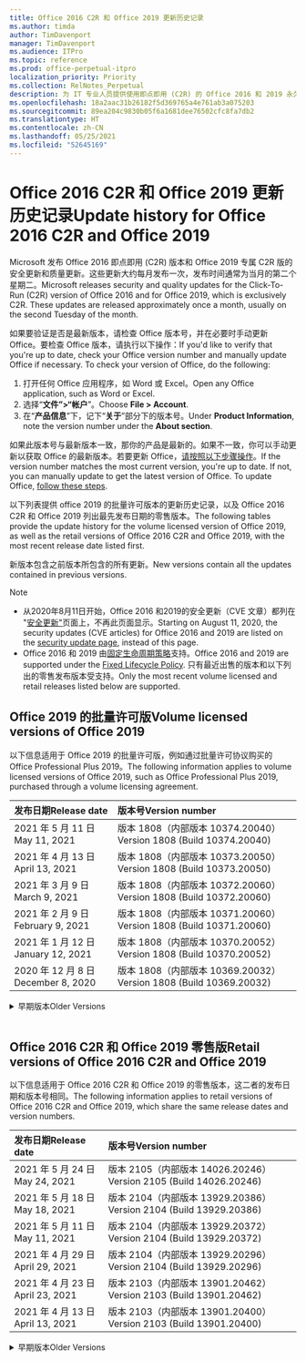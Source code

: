 ```yaml
---
title: Office 2016 C2R 和 Office 2019 更新历史记录
ms.author: timda
author: TimDavenport
manager: TimDavenport
ms.audience: ITPro
ms.topic: reference
ms.prod: office-perpetual-itpro
localization_priority: Priority
ms.collection: RelNotes_Perpetual
description: 为 IT 专业人员提供使用即点即用 (C2R) 的 Office 2016 和 2019 永久版本的更新历史记录
ms.openlocfilehash: 18a2aac31b26182f5d369765a4e761ab3a075203
ms.sourcegitcommit: 89ea204c9830b05f6a1681dee76502cfc8fa7db2
ms.translationtype: HT
ms.contentlocale: zh-CN
ms.lasthandoff: 05/25/2021
ms.locfileid: "52645169"
---
```

# <a name="update-history-for-office-2016-c2r-and-office-2019"></a><span data-ttu-id="43fe0-103">Office 2016 C2R 和 Office 2019 更新历史记录</span><span class="sxs-lookup"><span data-stu-id="43fe0-103">Update history for Office 2016 C2R and Office 2019</span></span>

<span data-ttu-id="43fe0-p101">Microsoft 发布 Office 2016 即点即用 (C2R) 版本和 Office 2019 专属 C2R 版的安全更新和质量更新。这些更新大约每月发布一次，发布时间通常为当月的第二个星期二。</span><span class="sxs-lookup"><span data-stu-id="43fe0-p101">Microsoft releases security and quality updates for the Click-To-Run (C2R) version of Office 2016 and for Office 2019, which is exclusively C2R. These updates are released approximately once a month, usually on the second Tuesday of the month.</span></span>

<span data-ttu-id="43fe0-p102">如果要验证是否是最新版本，请检查 Office 版本号，并在必要时手动更新 Office。要检查 Office 版本，请执行以下操作：</span><span class="sxs-lookup"><span data-stu-id="43fe0-p102">If you'd like to verify that you're up to date, check your Office version number and manually update Office if necessary. To check your version of Office, do the following:</span></span>

  1.    <span data-ttu-id="43fe0-108">打开任何 Office 应用程序，如 Word 或 Excel。</span><span class="sxs-lookup"><span data-stu-id="43fe0-108">Open any Office application, such as Word or Excel.</span></span>
  2.    <span data-ttu-id="43fe0-109">选择“**文件”>“帐户**”。</span><span class="sxs-lookup"><span data-stu-id="43fe0-109">Choose **File > Account**.</span></span>
  3.    <span data-ttu-id="43fe0-110">在“**产品信息**”下，记下“**关于**”部分下的版本号。</span><span class="sxs-lookup"><span data-stu-id="43fe0-110">Under **Product Information**, note the version number under the **About section**.</span></span>

<span data-ttu-id="43fe0-p103">如果此版本号与最新版本一致，那你的产品是最新的。如果不一致，你可以手动更新以获取 Office 的最新版本。若要更新 Office，[请按照以下步骤操作](https://support.office.com/article/2ab296f3-7f03-43a2-8e50-46de917611c5)。</span><span class="sxs-lookup"><span data-stu-id="43fe0-p103">If the version number matches the most current version, you're up to date. If not, you can manually update to get the latest version of Office. To update Office, [follow these steps](https://support.office.com/article/2ab296f3-7f03-43a2-8e50-46de917611c5).</span></span>


<span data-ttu-id="43fe0-114">以下列表提供 office 2019 的批量许可版本的更新历史记录，以及 Office 2016 C2R 和 Office 2019 列出最先发布日期的零售版本。</span><span class="sxs-lookup"><span data-stu-id="43fe0-114">The following tables provide the update history for the volume licensed version of Office 2019, as well as the retail versions of Office 2016 C2R and Office 2019, with the most recent release date listed first.</span></span>

<span data-ttu-id="43fe0-115">新版本包含之前版本所包含的所有更新。</span><span class="sxs-lookup"><span data-stu-id="43fe0-115">New versions contain all the updates contained in previous versions.</span></span>


 > [!NOTE]
> - <span data-ttu-id="43fe0-116">从2020年8月11日开始，Office 2016 和2019的安全更新（CVE 文章）都列在 "[安全更新"](./microsoft365-apps-security-updates.md)页面上，不再此页面显示。</span><span class="sxs-lookup"><span data-stu-id="43fe0-116">Starting on August 11, 2020, the security updates (CVE articles) for Office 2016 and 2019 are listed on the [security update page](./microsoft365-apps-security-updates.md), instead of this page.</span></span> 
> - <span data-ttu-id="43fe0-117">Office 2016 和 2019 由[固定生命周期策略](/lifecycle/policies/fixed)支持。</span><span class="sxs-lookup"><span data-stu-id="43fe0-117">Office 2016 and 2019 are supported under the [Fixed Lifecycle Policy](/lifecycle/policies/fixed).</span></span> <span data-ttu-id="43fe0-118">只有最近出售的版本和以下列出的零售发布版本受支持。</span><span class="sxs-lookup"><span data-stu-id="43fe0-118">Only the most recent volume licensed and retail releases listed below are supported.</span></span>


## <a name="volume-licensed-versions-of-office-2019"></a><span data-ttu-id="43fe0-119">Office 2019 的批量许可版</span><span class="sxs-lookup"><span data-stu-id="43fe0-119">Volume licensed versions of Office 2019</span></span>
<span data-ttu-id="43fe0-120">以下信息适用于 Office 2019 的批量许可版，例如通过批量许可协议购买的 Office Professional Plus 2019。</span><span class="sxs-lookup"><span data-stu-id="43fe0-120">The following information applies to volume licensed versions of Office 2019, such as Office Professional Plus 2019, purchased through a volume licensing agreement.</span></span>

[//]: # (请勿删除批量许可表开头)


|<span data-ttu-id="43fe0-122">**发布日期**</span><span class="sxs-lookup"><span data-stu-id="43fe0-122">**Release date**</span></span>|<span data-ttu-id="43fe0-123">**版本号**</span><span class="sxs-lookup"><span data-stu-id="43fe0-123">**Version number**</span></span>|
|:-----|:-----|
|<span data-ttu-id="43fe0-124">2021 年 5 月 11 日</span><span class="sxs-lookup"><span data-stu-id="43fe0-124">May 11, 2021</span></span>|<span data-ttu-id="43fe0-125">版本 1808（内部版本 10374.20040）</span><span class="sxs-lookup"><span data-stu-id="43fe0-125">Version 1808 (Build 10374.20040)</span></span>|
|<span data-ttu-id="43fe0-126">2021 年 4 月 13 日</span><span class="sxs-lookup"><span data-stu-id="43fe0-126">April 13, 2021</span></span>|<span data-ttu-id="43fe0-127">版本 1808（内部版本 10373.20050）</span><span class="sxs-lookup"><span data-stu-id="43fe0-127">Version 1808 (Build 10373.20050)</span></span>|
|<span data-ttu-id="43fe0-128">2021 年 3 月 9 日</span><span class="sxs-lookup"><span data-stu-id="43fe0-128">March 9, 2021</span></span>|<span data-ttu-id="43fe0-129">版本 1808（内部版本 10372.20060）</span><span class="sxs-lookup"><span data-stu-id="43fe0-129">Version 1808 (Build 10372.20060)</span></span>|
|<span data-ttu-id="43fe0-130">2021 年 2 月 9 日</span><span class="sxs-lookup"><span data-stu-id="43fe0-130">February 9, 2021</span></span>|<span data-ttu-id="43fe0-131">版本 1808（内部版本 10371.20060）</span><span class="sxs-lookup"><span data-stu-id="43fe0-131">Version 1808 (Build 10371.20060)</span></span>|
|<span data-ttu-id="43fe0-132">2021 年 1 月 12 日</span><span class="sxs-lookup"><span data-stu-id="43fe0-132">January 12, 2021</span></span>|<span data-ttu-id="43fe0-133">版本 1808（内部版本 10370.20052）</span><span class="sxs-lookup"><span data-stu-id="43fe0-133">Version 1808 (Build 10370.20052)</span></span>|
|<span data-ttu-id="43fe0-134">2020 年 12 月 8 日</span><span class="sxs-lookup"><span data-stu-id="43fe0-134">December 8, 2020</span></span>|<span data-ttu-id="43fe0-135">版本 1808（内部版本 10369.20032）</span><span class="sxs-lookup"><span data-stu-id="43fe0-135">Version 1808 (Build 10369.20032)</span></span>|


[//]: # (请勿删除批量许可表结尾)

<details>
<summary><span data-ttu-id="43fe0-137">早期版本</span><span class="sxs-lookup"><span data-stu-id="43fe0-137">Older Versions</span></span></summary>
 

[//]: # (请勿删除批量许可旧表开头)


|<span data-ttu-id="43fe0-139">**发布日期**</span><span class="sxs-lookup"><span data-stu-id="43fe0-139">**Release date**</span></span>|<span data-ttu-id="43fe0-140">**版本号**</span><span class="sxs-lookup"><span data-stu-id="43fe0-140">**Version number**</span></span>|
|:-----|:-----|
|<span data-ttu-id="43fe0-141">2020 年 11 月 10 日</span><span class="sxs-lookup"><span data-stu-id="43fe0-141">November 10, 2020</span></span>|<span data-ttu-id="43fe0-142">版本 1808（内部版本 10368.20035）</span><span class="sxs-lookup"><span data-stu-id="43fe0-142">Version 1808 (Build 10368.20035)</span></span>|
|<span data-ttu-id="43fe0-143">2020 年 10 月 13 日</span><span class="sxs-lookup"><span data-stu-id="43fe0-143">October 13, 2020</span></span>|<span data-ttu-id="43fe0-144">版本 1808（内部版本 10367.20048）</span><span class="sxs-lookup"><span data-stu-id="43fe0-144">Version 1808 (Build 10367.20048)</span></span>|
|<span data-ttu-id="43fe0-145">2020 年 9 月 8 日</span><span class="sxs-lookup"><span data-stu-id="43fe0-145">September 8, 2020</span></span>|<span data-ttu-id="43fe0-146">版本 1808（内部版本 10366.20016）</span><span class="sxs-lookup"><span data-stu-id="43fe0-146">Version 1808 (Build 10366.20016)</span></span>|
|<span data-ttu-id="43fe0-147">2020 年 8 月 11 日</span><span class="sxs-lookup"><span data-stu-id="43fe0-147">August 11, 2020</span></span>|<span data-ttu-id="43fe0-148">版本 1808（内部版本 10364.20059）</span><span class="sxs-lookup"><span data-stu-id="43fe0-148">Version 1808 (Build 10364.20059)</span></span>|
|<span data-ttu-id="43fe0-149">2020 年 7 月 14 日</span><span class="sxs-lookup"><span data-stu-id="43fe0-149">July 14, 2020</span></span>   |<span data-ttu-id="43fe0-150">版本 1808（内部版本 10363.20015）</span><span class="sxs-lookup"><span data-stu-id="43fe0-150">Version 1808 (Build 10363.20015)</span></span>  |
|<span data-ttu-id="43fe0-151">2020 年 6 月 9 日</span><span class="sxs-lookup"><span data-stu-id="43fe0-151">June 9, 2020</span></span>   |<span data-ttu-id="43fe0-152">版本 1808（内部版本 10361.20002）</span><span class="sxs-lookup"><span data-stu-id="43fe0-152">Version 1808 (Build 10361.20002)</span></span>  |
|<span data-ttu-id="43fe0-153">2020 年 5 月12 日</span><span class="sxs-lookup"><span data-stu-id="43fe0-153">May 12, 2020</span></span>   |<span data-ttu-id="43fe0-154">版本 1808（内部版本 10359.20023）</span><span class="sxs-lookup"><span data-stu-id="43fe0-154">Version 1808 (Build 10359.20023)</span></span>  |
|<span data-ttu-id="43fe0-155">2020 年 4 月 14 日</span><span class="sxs-lookup"><span data-stu-id="43fe0-155">April 14, 2020</span></span>   |<span data-ttu-id="43fe0-156">版本 1808 （内部版本 10358.20061）</span><span class="sxs-lookup"><span data-stu-id="43fe0-156">Version 1808 (Build 10358.20061)</span></span>  |
|<span data-ttu-id="43fe0-157">2020 年 3 月 10 日</span><span class="sxs-lookup"><span data-stu-id="43fe0-157">March 10, 2020</span></span>   |<span data-ttu-id="43fe0-158">版本 1808（内部版本 10357.20081）</span><span class="sxs-lookup"><span data-stu-id="43fe0-158">Version 1808 (Build 10357.20081)</span></span>  |
|<span data-ttu-id="43fe0-159">2020 年 2 月 11 日</span><span class="sxs-lookup"><span data-stu-id="43fe0-159">February 11, 2020</span></span>   |<span data-ttu-id="43fe0-160">版本 1808（内部版本 10356.20006）</span><span class="sxs-lookup"><span data-stu-id="43fe0-160">Version 1808 (Build 10356.20006)</span></span>  |


[//]: # (请勿删除批量许可旧表结尾)

</details>


<br/>

## <a name="retail-versions-of-office-2016-c2r-and-office-2019"></a><span data-ttu-id="43fe0-162">Office 2016 C2R 和 Office 2019 零售版</span><span class="sxs-lookup"><span data-stu-id="43fe0-162">Retail versions of Office 2016 C2R and Office 2019</span></span>
<span data-ttu-id="43fe0-163">以下信息适用于 Office 2016 C2R 和 Office 2019 的零售版本，这二者的发布日期和版本号相同。</span><span class="sxs-lookup"><span data-stu-id="43fe0-163">The following information applies to retail versions of Office 2016 C2R and Office 2019, which share the same release dates and version numbers.</span></span>

[//]: # (请勿删除零售表开头)


|<span data-ttu-id="43fe0-165">**发布日期**</span><span class="sxs-lookup"><span data-stu-id="43fe0-165">**Release date**</span></span>|<span data-ttu-id="43fe0-166">**版本号**</span><span class="sxs-lookup"><span data-stu-id="43fe0-166">**Version number**</span></span>|
|:-----|:-----|
|<span data-ttu-id="43fe0-167">2021 年 5 月 24 日</span><span class="sxs-lookup"><span data-stu-id="43fe0-167">May 24, 2021</span></span>|<span data-ttu-id="43fe0-168">版本 2105（内部版本 14026.20246）</span><span class="sxs-lookup"><span data-stu-id="43fe0-168">Version 2105 (Build 14026.20246)</span></span>|
|<span data-ttu-id="43fe0-169">2021 年 5 月 18 日</span><span class="sxs-lookup"><span data-stu-id="43fe0-169">May 18, 2021</span></span>|<span data-ttu-id="43fe0-170">版本 2104（内部版本 13929.20386）</span><span class="sxs-lookup"><span data-stu-id="43fe0-170">Version 2104 (Build 13929.20386)</span></span>|
|<span data-ttu-id="43fe0-171">2021 年 5 月 11 日</span><span class="sxs-lookup"><span data-stu-id="43fe0-171">May 11, 2021</span></span>|<span data-ttu-id="43fe0-172">版本 2104（内部版本 13929.20372）</span><span class="sxs-lookup"><span data-stu-id="43fe0-172">Version 2104 (Build 13929.20372)</span></span>|
|<span data-ttu-id="43fe0-173">2021 年 4 月 29 日</span><span class="sxs-lookup"><span data-stu-id="43fe0-173">April 29, 2021</span></span>|<span data-ttu-id="43fe0-174">版本 2104（内部版本 13929.20296）</span><span class="sxs-lookup"><span data-stu-id="43fe0-174">Version 2104 (Build 13929.20296)</span></span>|
|<span data-ttu-id="43fe0-175">2021 年 4 月 23 日</span><span class="sxs-lookup"><span data-stu-id="43fe0-175">April 23, 2021</span></span>|<span data-ttu-id="43fe0-176">版本 2103（内部版本 13901.20462）</span><span class="sxs-lookup"><span data-stu-id="43fe0-176">Version 2103 (Build 13901.20462)</span></span>|
|<span data-ttu-id="43fe0-177">2021 年 4 月 13 日</span><span class="sxs-lookup"><span data-stu-id="43fe0-177">April 13, 2021</span></span>|<span data-ttu-id="43fe0-178">版本 2103（内部版本 13901.20400）</span><span class="sxs-lookup"><span data-stu-id="43fe0-178">Version 2103 (Build 13901.20400)</span></span>|


[//]: # (请勿删除零售表结尾)

<details>
<summary><span data-ttu-id="43fe0-180">早期版本</span><span class="sxs-lookup"><span data-stu-id="43fe0-180">Older Versions</span></span></summary>
 

[//]: # (请勿删除零售旧表开头)


|<span data-ttu-id="43fe0-182">**发布日期**</span><span class="sxs-lookup"><span data-stu-id="43fe0-182">**Release date**</span></span>|<span data-ttu-id="43fe0-183">**版本号**</span><span class="sxs-lookup"><span data-stu-id="43fe0-183">**Version number**</span></span>|
|:-----|:-----|
|<span data-ttu-id="43fe0-184">2021 年 4 月 2 日</span><span class="sxs-lookup"><span data-stu-id="43fe0-184">April 2, 2021</span></span>|<span data-ttu-id="43fe0-185">版本 2103（内部版本 13901.20336）</span><span class="sxs-lookup"><span data-stu-id="43fe0-185">Version 2103 (Build 13901.20336)</span></span>|
|<span data-ttu-id="43fe0-186">2021 年 3 月 30 日</span><span class="sxs-lookup"><span data-stu-id="43fe0-186">March 30, 2021</span></span>|<span data-ttu-id="43fe0-187">版本 2103（内部版本 13901.20312）</span><span class="sxs-lookup"><span data-stu-id="43fe0-187">Version 2103 (Build 13901.20312)</span></span>|
|<span data-ttu-id="43fe0-188">2021 年 3 月 18 日</span><span class="sxs-lookup"><span data-stu-id="43fe0-188">March 18, 2021</span></span>|<span data-ttu-id="43fe0-189">版本 2102（内部版本 13801.20360）</span><span class="sxs-lookup"><span data-stu-id="43fe0-189">Version 2102 (Build 13801.20360)</span></span>|
|<span data-ttu-id="43fe0-190">2021 年 3 月 9 日</span><span class="sxs-lookup"><span data-stu-id="43fe0-190">March 9, 2021</span></span>|<span data-ttu-id="43fe0-191">版本 2102（内部版本 13801.20294）</span><span class="sxs-lookup"><span data-stu-id="43fe0-191">Version 2102 (Build 13801.20294)</span></span>|
|<span data-ttu-id="43fe0-192">2021 年 3 月 1 日</span><span class="sxs-lookup"><span data-stu-id="43fe0-192">March 1, 2021</span></span>|<span data-ttu-id="43fe0-193">版本 2102（内部版本 13801.20266）</span><span class="sxs-lookup"><span data-stu-id="43fe0-193">Version 2102 (Build 13801.20266)</span></span>|
|<span data-ttu-id="43fe0-194">2021 年 2 月 16 日</span><span class="sxs-lookup"><span data-stu-id="43fe0-194">February 16, 2021</span></span>|<span data-ttu-id="43fe0-195">版本 2101（内部版本 13628.20448）</span><span class="sxs-lookup"><span data-stu-id="43fe0-195">Version 2101 (Build 13628.20448)</span></span>|
|<span data-ttu-id="43fe0-196">2021 年 2 月 9 日</span><span class="sxs-lookup"><span data-stu-id="43fe0-196">February 9, 2021</span></span>|<span data-ttu-id="43fe0-197">版本 2101（内部版本 13628.20380）</span><span class="sxs-lookup"><span data-stu-id="43fe0-197">Version 2101 (Build 13628.20380)</span></span>|
|<span data-ttu-id="43fe0-198">2021 年 1 月 26 日</span><span class="sxs-lookup"><span data-stu-id="43fe0-198">January 26, 2021</span></span>|<span data-ttu-id="43fe0-199">版本 2101（内部版本 13628.20274）</span><span class="sxs-lookup"><span data-stu-id="43fe0-199">Version 2101 (Build 13628.20274)</span></span>|
|<span data-ttu-id="43fe0-200">2021 年 1 月 21 日</span><span class="sxs-lookup"><span data-stu-id="43fe0-200">January 21, 2021</span></span>|<span data-ttu-id="43fe0-201">版本 2012（内部版本 13530.20440）</span><span class="sxs-lookup"><span data-stu-id="43fe0-201">Version 2012 (Build 13530.20440)</span></span>|
|<span data-ttu-id="43fe0-202">2021 年 1 月 12 日</span><span class="sxs-lookup"><span data-stu-id="43fe0-202">January 12, 2021</span></span>|<span data-ttu-id="43fe0-203">版本 2012（内部版本 13530.20376）</span><span class="sxs-lookup"><span data-stu-id="43fe0-203">Version 2012 (Build 13530.20376)</span></span>|
|<span data-ttu-id="43fe0-204">2021 年 1 月 5 日</span><span class="sxs-lookup"><span data-stu-id="43fe0-204">January 5, 2021</span></span>|<span data-ttu-id="43fe0-205">版本 2012（内部版本 13530.20316）</span><span class="sxs-lookup"><span data-stu-id="43fe0-205">Version 2012 (Build 13530.20316)</span></span>|
|<span data-ttu-id="43fe0-206">2020 年 12 月 21 日</span><span class="sxs-lookup"><span data-stu-id="43fe0-206">December 21, 2020</span></span>|<span data-ttu-id="43fe0-207">版本 2011（内部版本 13426.20404）</span><span class="sxs-lookup"><span data-stu-id="43fe0-207">Version 2011 (Build 13426.20404)</span></span>|
|<span data-ttu-id="43fe0-208">2020 年 12 月 8 日</span><span class="sxs-lookup"><span data-stu-id="43fe0-208">December 8, 2020</span></span>|<span data-ttu-id="43fe0-209">版本 2011（内部版本 13426.20332）</span><span class="sxs-lookup"><span data-stu-id="43fe0-209">Version 2011 (Build 13426.20332)</span></span>|
|<span data-ttu-id="43fe0-210">2020 年 12 月 2 日</span><span class="sxs-lookup"><span data-stu-id="43fe0-210">December 2, 2020</span></span>|<span data-ttu-id="43fe0-211">版本 2011 (内部版本 13426.20308) </span><span class="sxs-lookup"><span data-stu-id="43fe0-211">Version 2011 (Build 13426.20308)</span></span>|
|<span data-ttu-id="43fe0-212">2020 年 11 月 30 日</span><span class="sxs-lookup"><span data-stu-id="43fe0-212">November 30, 2020</span></span>|<span data-ttu-id="43fe0-213">版本 2011（内部版本 13426.20294）</span><span class="sxs-lookup"><span data-stu-id="43fe0-213">Version 2011 (Build 13426.20294)</span></span>|
|<span data-ttu-id="43fe0-214">2020 年 11 月 23 日</span><span class="sxs-lookup"><span data-stu-id="43fe0-214">November 23, 2020</span></span>|<span data-ttu-id="43fe0-215">版本 2011（内部版本13426.20274）</span><span class="sxs-lookup"><span data-stu-id="43fe0-215">Version 2011 (Build 13426.20274)</span></span>|
|<span data-ttu-id="43fe0-216">2020 年 11 月 17 日</span><span class="sxs-lookup"><span data-stu-id="43fe0-216">November 17, 2020</span></span>|<span data-ttu-id="43fe0-217">版本 2010（内部版本 13328.20408）</span><span class="sxs-lookup"><span data-stu-id="43fe0-217">Version 2010 (Build 13328.20408)</span></span>|
|<span data-ttu-id="43fe0-218">2020 年 11 月 10 日</span><span class="sxs-lookup"><span data-stu-id="43fe0-218">November 10, 2020</span></span>|<span data-ttu-id="43fe0-219">版本 2010（内部版本 13328.20356）</span><span class="sxs-lookup"><span data-stu-id="43fe0-219">Version 2010 (Build 13328.20356)</span></span>|
|<span data-ttu-id="43fe0-220">2020 年 10 月 27 日</span><span class="sxs-lookup"><span data-stu-id="43fe0-220">October 27, 2020</span></span>|<span data-ttu-id="43fe0-221">版本 2010（内部版本 13328.20292）</span><span class="sxs-lookup"><span data-stu-id="43fe0-221">Version 2010 (Build 13328.20292)</span></span>|
|<span data-ttu-id="43fe0-222">2020 年 10 月 21 日</span><span class="sxs-lookup"><span data-stu-id="43fe0-222">October 21, 2020</span></span>|<span data-ttu-id="43fe0-223">版本 2009（内部版本 13231.20418）</span><span class="sxs-lookup"><span data-stu-id="43fe0-223">Version 2009 (Build 13231.20418)</span></span>|
|<span data-ttu-id="43fe0-224">2020 年 10 月 13 日</span><span class="sxs-lookup"><span data-stu-id="43fe0-224">October 13, 2020</span></span>|<span data-ttu-id="43fe0-225">版本 2009（内部版本 13231.20390）</span><span class="sxs-lookup"><span data-stu-id="43fe0-225">Version 2009 (Build 13231.20390)</span></span>|
|<span data-ttu-id="43fe0-226">2020 年 10 月 8 日</span><span class="sxs-lookup"><span data-stu-id="43fe0-226">October 8, 2020</span></span>|<span data-ttu-id="43fe0-227">版本 2009 (内部版本 13231.20368)</span><span class="sxs-lookup"><span data-stu-id="43fe0-227">Version 2009 (Build 13231.20368)</span></span>|
|<span data-ttu-id="43fe0-228">2020 年 9 月 28 日</span><span class="sxs-lookup"><span data-stu-id="43fe0-228">September 28, 2020</span></span>|<span data-ttu-id="43fe0-229">版本 2009（内部版本 13231.20262）</span><span class="sxs-lookup"><span data-stu-id="43fe0-229">Version 2009 (Build 13231.20262)</span></span>|
|<span data-ttu-id="43fe0-230">2020 年 9 月 22 日</span><span class="sxs-lookup"><span data-stu-id="43fe0-230">September 22, 2020</span></span>|<span data-ttu-id="43fe0-231">版本 2008（内部版本 13127.20508）</span><span class="sxs-lookup"><span data-stu-id="43fe0-231">Version 2008 (Build 13127.20508)</span></span>|
|<span data-ttu-id="43fe0-232">2020 年 9 月9 日</span><span class="sxs-lookup"><span data-stu-id="43fe0-232">September 9, 2020</span></span>|<span data-ttu-id="43fe0-233">版本 2008（内部版本 13127.20408）</span><span class="sxs-lookup"><span data-stu-id="43fe0-233">Version 2008 (Build 13127.20408)</span></span>|
|<span data-ttu-id="43fe0-234">2020 年 8 月 31 日</span><span class="sxs-lookup"><span data-stu-id="43fe0-234">August 31, 2020</span></span>|<span data-ttu-id="43fe0-235">版本 2008（内部版本 13127.20296）</span><span class="sxs-lookup"><span data-stu-id="43fe0-235">Version 2008 (Build 13127.20296)</span></span>|
|<span data-ttu-id="43fe0-236">2020 年 8 月 25 日</span><span class="sxs-lookup"><span data-stu-id="43fe0-236">August 25, 2020</span></span>|<span data-ttu-id="43fe0-237">版本 2007（内部版本 13029.20460）</span><span class="sxs-lookup"><span data-stu-id="43fe0-237">Version 2007 (Build 13029.20460)</span></span>|
|<span data-ttu-id="43fe0-238">2020 年 8 月 11 日</span><span class="sxs-lookup"><span data-stu-id="43fe0-238">August 11, 2020</span></span>|<span data-ttu-id="43fe0-239">版本 2007（内部版本 13029.20344）</span><span class="sxs-lookup"><span data-stu-id="43fe0-239">Version 2007 (Build 13029.20344)</span></span>|
|<span data-ttu-id="43fe0-240">2020 年 7 月 30 日</span><span class="sxs-lookup"><span data-stu-id="43fe0-240">July 30, 2020</span></span>|<span data-ttu-id="43fe0-241">版本 2007（内部版本 13029.20308）</span><span class="sxs-lookup"><span data-stu-id="43fe0-241">Version 2007 (Build 13029.20308)</span></span>  |
|<span data-ttu-id="43fe0-242">2020 年 7 月 28 日</span><span class="sxs-lookup"><span data-stu-id="43fe0-242">July 28, 2020</span></span>|<span data-ttu-id="43fe0-243">版本 2006（内部版本 13001.20498）</span><span class="sxs-lookup"><span data-stu-id="43fe0-243">Version 2006 (Build 13001.20498)</span></span>  |
|<span data-ttu-id="43fe0-244">2020 年 7 月 14 日</span><span class="sxs-lookup"><span data-stu-id="43fe0-244">July 14, 2020</span></span>|<span data-ttu-id="43fe0-245">版本 2006（内部版本 13001.20384）</span><span class="sxs-lookup"><span data-stu-id="43fe0-245">Version 2006 (Build 13001.20384)</span></span>  |
|<span data-ttu-id="43fe0-246">2020 年 6 月 30 日</span><span class="sxs-lookup"><span data-stu-id="43fe0-246">June 30, 2020</span></span>|<span data-ttu-id="43fe0-247">版本 2006（内部版本 13001.20266）</span><span class="sxs-lookup"><span data-stu-id="43fe0-247">Version 2006 (Build 13001.20266)</span></span>  |
|<span data-ttu-id="43fe0-248">2020 年 6 月 24 日</span><span class="sxs-lookup"><span data-stu-id="43fe0-248">June 24, 2020</span></span>|<span data-ttu-id="43fe0-249">版本 2005（内部版本 12827.20470）</span><span class="sxs-lookup"><span data-stu-id="43fe0-249">Version 2005 (Build 12827.20470)</span></span>  |
|<span data-ttu-id="43fe0-250">2020 年 6 月 9 日</span><span class="sxs-lookup"><span data-stu-id="43fe0-250">June 9, 2020</span></span>|<span data-ttu-id="43fe0-251">版本 2005（内部版本 12827.20336）</span><span class="sxs-lookup"><span data-stu-id="43fe0-251">Version 2005 (Build 12827.20336)</span></span>  |
|<span data-ttu-id="43fe0-252">2020 年 6 月 2 日</span><span class="sxs-lookup"><span data-stu-id="43fe0-252">June 2, 2020</span></span>|<span data-ttu-id="43fe0-253">版本 2005（内部版本 12827.20268）</span><span class="sxs-lookup"><span data-stu-id="43fe0-253">Version 2005 (Build 12827.20268)</span></span>  |
|<span data-ttu-id="43fe0-254">2020 年 5 月 21 日</span><span class="sxs-lookup"><span data-stu-id="43fe0-254">May 21, 2020</span></span>|<span data-ttu-id="43fe0-255">版本 2004（内部版本 12730.20352）</span><span class="sxs-lookup"><span data-stu-id="43fe0-255">Version 2004 (Build 12730.20352)</span></span>  |
|<span data-ttu-id="43fe0-256">2020 年 5 月12 日</span><span class="sxs-lookup"><span data-stu-id="43fe0-256">May 12, 2020</span></span>|<span data-ttu-id="43fe0-257">版本 2004（内部版本 12730.20270）</span><span class="sxs-lookup"><span data-stu-id="43fe0-257">Version 2004 (Build 12730.20270)</span></span>  |
|<span data-ttu-id="43fe0-258">2020 年 5 月 4 日</span><span class="sxs-lookup"><span data-stu-id="43fe0-258">May 4, 2020</span></span>|<span data-ttu-id="43fe0-259">版本 2004（内部版本 12730.20250）</span><span class="sxs-lookup"><span data-stu-id="43fe0-259">Version 2004 (Build 12730.20250)</span></span>  |
|<span data-ttu-id="43fe0-260">2020 年 4 月 29 日</span><span class="sxs-lookup"><span data-stu-id="43fe0-260">April 29, 2020</span></span>|<span data-ttu-id="43fe0-261">版本 2004 （内部版本 12730.20236）</span><span class="sxs-lookup"><span data-stu-id="43fe0-261">Version 2004 (Build 12730.20236)</span></span>  |
|<span data-ttu-id="43fe0-262">2020 年 4 月 15 日</span><span class="sxs-lookup"><span data-stu-id="43fe0-262">April 15, 2020</span></span>|<span data-ttu-id="43fe0-263">版本 2003 （内部版本 12624.20466）</span><span class="sxs-lookup"><span data-stu-id="43fe0-263">Version 2003 (Build 12624.20466)</span></span>  |
|<span data-ttu-id="43fe0-264">2020 年 4 月 14 日</span><span class="sxs-lookup"><span data-stu-id="43fe0-264">April 14, 2020</span></span>|<span data-ttu-id="43fe0-265">版本 2003（内部版本 12624.20442）</span><span class="sxs-lookup"><span data-stu-id="43fe0-265">Version 2003 (Build 12624.20442)</span></span>  |
|<span data-ttu-id="43fe0-266">2020 年 3 月 31 日</span><span class="sxs-lookup"><span data-stu-id="43fe0-266">March 31, 2020</span></span>|<span data-ttu-id="43fe0-267">版本 2003（内部版本 12624.20382）</span><span class="sxs-lookup"><span data-stu-id="43fe0-267">Version 2003 (Build 12624.20382)</span></span>  |
|<span data-ttu-id="43fe0-268">2020 年 3 月25 日</span><span class="sxs-lookup"><span data-stu-id="43fe0-268">March 25, 2020</span></span>|<span data-ttu-id="43fe0-269">版本 2003（内部版本 12624.20320）</span><span class="sxs-lookup"><span data-stu-id="43fe0-269">Version 2003 (Build 12624.20320)</span></span>  |
|<span data-ttu-id="43fe0-270">2020 年 3 月 10 日</span><span class="sxs-lookup"><span data-stu-id="43fe0-270">March 10, 2020</span></span>|<span data-ttu-id="43fe0-271">版本 2002（内部版本 12527.20278）</span><span class="sxs-lookup"><span data-stu-id="43fe0-271">Version 2002 (Build 12527.20278)</span></span>  |
|<span data-ttu-id="43fe0-272">2020 年 3 月 1 日</span><span class="sxs-lookup"><span data-stu-id="43fe0-272">March 1, 2020</span></span>   |<span data-ttu-id="43fe0-273">版本 2002（内部版本 12527.20242）</span><span class="sxs-lookup"><span data-stu-id="43fe0-273">Version 2002 (Build 12527.20242)</span></span>  |


[//]: # (请勿删除零售旧表结尾)


</details>
